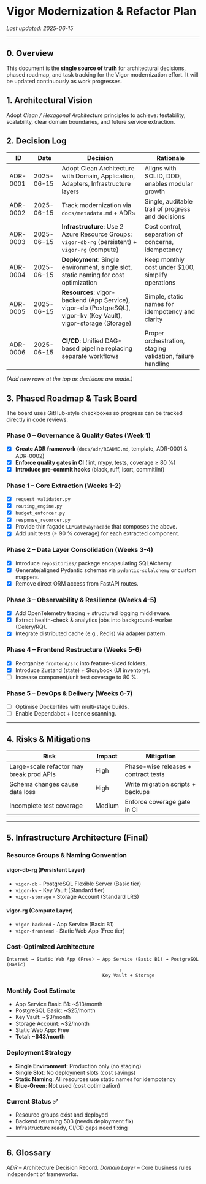 # Vigor Modernization & Refactor Plan

_Last updated: 2025-06-15_

---

## 0. Overview

This document is the **single source of truth** for architectural decisions, phased roadmap, and task tracking for the Vigor modernization effort. It will be updated continuously as work progresses.

## 1. Architectural Vision

Adopt _Clean / Hexagonal Architecture_ principles to achieve: testability, scalability, clear domain boundaries, and future service extraction.

## 2. Decision Log

| ID       | Date       | Decision                                                                                                         | Rationale                                                  |
| -------- | ---------- | ---------------------------------------------------------------------------------------------------------------- | ---------------------------------------------------------- |
| ADR-0001 | 2025-06-15 | Adopt Clean Architecture with Domain, Application, Adapters, Infrastructure layers                               | Aligns with SOLID, DDD, enables modular growth             |
| ADR-0002 | 2025-06-15 | Track modernization via `docs/metadata.md` + ADRs                                                                | Single, auditable trail of progress and decisions          |
| ADR-0003 | 2025-06-15 | **Infrastructure**: Use 2 Azure Resource Groups: `vigor-db-rg` (persistent) + `vigor-rg` (compute)               | Cost control, separation of concerns, idempotency          |
| ADR-0004 | 2025-06-15 | **Deployment**: Single environment, single slot, static naming for cost optimization                             | Keep monthly cost under $100, simplify operations          |
| ADR-0005 | 2025-06-15 | **Resources**: vigor-backend (App Service), vigor-db (PostgreSQL), vigor-kv (Key Vault), vigor-storage (Storage) | Simple, static names for idempotency and clarity           |
| ADR-0006 | 2025-06-15 | **CI/CD**: Unified DAG-based pipeline replacing separate workflows                                               | Proper orchestration, staging validation, failure handling |

_(Add new rows at the top as decisions are made.)_

## 3. Phased Roadmap & Task Board

The board uses GitHub-style checkboxes so progress can be tracked directly in code reviews.

### Phase 0 – Governance & Quality Gates (Week 1)

- [x] **Create ADR framework** (`docs/adr/README.md`, template, ADR-0001 & ADR-0002)
- [x] **Enforce quality gates in CI** (lint, mypy, tests, coverage ≥ 80 %)
- [x] **Introduce pre-commit hooks** (black, ruff, isort, commitlint)

### Phase 1 – Core Extraction (Weeks 1-2)

- [x] `request_validator.py`
- [x] `routing_engine.py`
- [x] `budget_enforcer.py`
- [x] `response_recorder.py`
- [x] Provide thin façade `LLMGatewayFacade` that composes the above.
- [x] Add unit tests (≥ 90 % coverage) for each extracted component.

### Phase 2 – Data Layer Consolidation (Weeks 3-4)

- [x] Introduce `repositories/` package encapsulating SQLAlchemy.
- [x] Generate/aligned Pydantic schemas via `pydantic-sqlalchemy` or custom mappers.
- [x] Remove direct ORM access from FastAPI routes.

### Phase 3 – Observability & Resilience (Weeks 4-5)

- [x] Add OpenTelemetry tracing + structured logging middleware.
- [x] Extract health-check & analytics jobs into background-worker (Celery/RQ).
- [x] Integrate distributed cache (e.g., Redis) via adapter pattern.

### Phase 4 – Frontend Restructure (Weeks 5-6)

- [x] Reorganize `frontend/src` into feature-sliced folders.
- [x] Introduce Zustand (state) + Storybook (UI inventory).
- [ ] Increase component/unit test coverage to 80 %.

### Phase 5 – DevOps & Delivery (Weeks 6-7)

- [ ] Optimise Dockerfiles with multi-stage builds.
- [ ] Enable Dependabot + licence scanning.

---

## 4. Risks & Mitigations

| Risk                                     | Impact | Mitigation                           |
| ---------------------------------------- | ------ | ------------------------------------ |
| Large-scale refactor may break prod APIs | High   | Phase-wise releases + contract tests |
| Schema changes cause data loss           | High   | Write migration scripts + backups    |
| Incomplete test coverage                 | Medium | Enforce coverage gate in CI          |

---

## 5. Infrastructure Architecture (Final)

### **Resource Groups & Naming Convention**

#### **vigor-db-rg** (Persistent Layer)

- `vigor-db` - PostgreSQL Flexible Server (Basic tier)
- `vigor-kv` - Key Vault (Standard tier)
- `vigor-storage` - Storage Account (Standard LRS)

#### **vigor-rg** (Compute Layer)

- `vigor-backend` - App Service (Basic B1)
- `vigor-frontend` - Static Web App (Free tier)

### **Cost-Optimized Architecture**

```
Internet → Static Web App (Free) → App Service (Basic B1) → PostgreSQL (Basic)
                                         ↓
                                   Key Vault + Storage
```

### **Monthly Cost Estimate**

- App Service Basic B1: ~$13/month
- PostgreSQL Basic: ~$25/month
- Key Vault: ~$3/month
- Storage Account: ~$2/month
- Static Web App: Free
- **Total: ~$43/month**

### **Deployment Strategy**

- **Single Environment**: Production only (no staging)
- **Single Slot**: No deployment slots (cost savings)
- **Static Naming**: All resources use static names for idempotency
- **Blue-Green**: Not used (cost optimization)

### **Current Status** ✅

- Resource groups exist and deployed
- Backend returning 503 (needs deployment fix)
- Infrastructure ready, CI/CD gaps need fixing

---

## 6. Glossary

_ADR_ – Architecture Decision Record.
_Domain Layer_ – Core business rules independent of frameworks.
